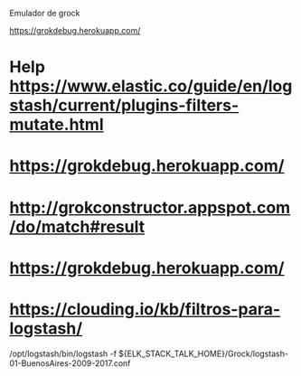 Emulador de grock

https://grokdebug.herokuapp.com/


# Help https://www.elastic.co/guide/en/logstash/current/plugins-filters-mutate.html
# https://grokdebug.herokuapp.com/
# http://grokconstructor.appspot.com/do/match#result
# https://grokdebug.herokuapp.com/
# https://clouding.io/kb/filtros-para-logstash/


/opt/logstash/bin/logstash -f ${ELK_STACK_TALK_HOME}/Grock/logstash-01-BuenosAires-2009-2017.conf


